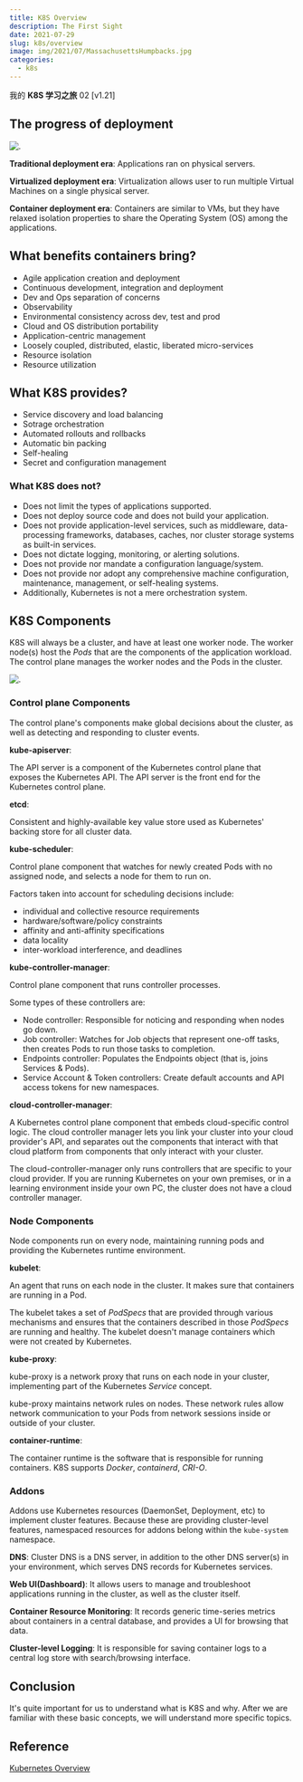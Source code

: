 ```yaml
---
title: K8S Overview
description: The First Sight
date: 2021-07-29
slug: k8s/overview
image: img/2021/07/MassachusettsHumpbacks.jpg
categories:
  - k8s
---
```


我的 **K8S 学习之旅** 02 [v1.21]

## The progress of deployment

![.](img/2021/07/container_evolution.svg)

**Traditional deployment era**:
Applications ran on physical servers.

**Virtualized deployment era**:
Virtualization allows user to run multiple Virtual Machines on a single physical server.

**Container deployment era**:
Containers are similar to VMs, but they have relaxed isolation properties to share the Operating System (OS) among the applications.

## What benefits containers bring?

- Agile application creation and deployment
- Continuous development, integration and deployment
- Dev and Ops separation of concerns
- Observability
- Environmental consistency across dev, test and prod
- Cloud and OS distribution portability
- Application-centric management
- Loosely coupled, distributed, elastic, liberated micro-services
- Resource isolation
- Resource utilization

## What K8S provides?

- Service discovery and load balancing
- Sotrage orchestration
- Automated rollouts and rollbacks
- Automatic bin packing
- Self-healing
- Secret and configuration management

### What K8S does not?

- Does not limit the types of applications supported.
- Does not deploy source code and does not build your application.
- Does not provide application-level services, such as middleware, data-processing frameworks, databases, caches, nor cluster storage systems as built-in services.
- Does not dictate logging, monitoring, or alerting solutions.
- Does not provide nor mandate a configuration language/system.
- Does not provide nor adopt any comprehensive machine configuration, maintenance, management, or self-healing systems.
- Additionally, Kubernetes is not a mere orchestration system.

## K8S Components

K8S will always be a cluster, and have at least one worker node. The worker node(s) host the _Pods_ that are the components of the application workload. The control plane manages the worker nodes and the Pods in the cluster.

![.](img/2021/07/components-of-kubernetes.svg)

### Control plane Components

The control plane's components make global decisions about the cluster, as well as detecting and responding to cluster events.

**kube-apiserver**:

The API server is a component of the Kubernetes control plane that exposes the Kubernetes API. The API server is the front end for the Kubernetes control plane.

**etcd**:

Consistent and highly-available key value store used as Kubernetes' backing store for all cluster data.

**kube-scheduler**:

Control plane component that watches for newly created Pods with no assigned node, and selects a node for them to run on.

Factors taken into account for scheduling decisions include:

- individual and collective resource requirements
- hardware/software/policy constraints
- affinity and anti-affinity specifications
- data locality
- inter-workload interference, and deadlines

**kube-controller-manager**:

Control plane component that runs controller processes.

Some types of these controllers are:

- Node controller: Responsible for noticing and responding when nodes go down.
- Job controller: Watches for Job objects that represent one-off tasks, then creates Pods to run those tasks to completion.
- Endpoints controller: Populates the Endpoints object (that is, joins Services & Pods).
- Service Account & Token controllers: Create default accounts and API access tokens for new namespaces.

**cloud-controller-manager**:

A Kubernetes control plane component that embeds cloud-specific control logic. The cloud controller manager lets you link your cluster into your cloud provider's API, and separates out the components that interact with that cloud platform from components that only interact with your cluster.

The cloud-controller-manager only runs controllers that are specific to your cloud provider. If you are running Kubernetes on your own premises, or in a learning environment inside your own PC, the cluster does not have a cloud controller manager.

### Node Components

Node components run on every node, maintaining running pods and providing the Kubernetes runtime environment.

**kubelet**:

An agent that runs on each node in the cluster. It makes sure that containers are running in a Pod.

The kubelet takes a set of _PodSpecs_ that are provided through various mechanisms and ensures that the containers described in those _PodSpecs_ are running and healthy. The kubelet doesn't manage containers which were not created by Kubernetes.

**kube-proxy**:

kube-proxy is a network proxy that runs on each node in your cluster, implementing part of the Kubernetes _Service_ concept.

kube-proxy maintains network rules on nodes. These network rules allow network communication to your Pods from network sessions inside or outside of your cluster.

**container-runtime**:

The container runtime is the software that is responsible for running containers. K8S supports _Docker_, _containerd_, _CRI-O_.

### Addons

Addons use Kubernetes resources (DaemonSet, Deployment, etc) to implement cluster features. Because these are providing cluster-level features, namespaced resources for addons belong within the `kube-system` namespace.

**DNS**:
Cluster DNS is a DNS server, in addition to the other DNS server(s) in your environment, which serves DNS records for Kubernetes services.

**Web UI(Dashboard)**:
It allows users to manage and troubleshoot applications running in the cluster, as well as the cluster itself.

**Container Resource Monitoring**:
It records generic time-series metrics about containers in a central database, and provides a UI for browsing that data.

**Cluster-level Logging**:
It is responsible for saving container logs to a central log store with search/browsing interface.

## Conclusion

It's quite important for us to understand what is K8S and why. After we are familiar with these basic concepts, we will understand more specific topics.

## Reference

[Kubernetes Overview](https://kubernetes.io/docs/concepts/overview/)
